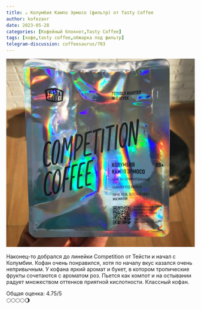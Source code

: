 ```yaml
---
title: ☕️ Колумбия Кампо Эрмосо (фильтр) от Tasty Coffee
author: kofezavr
date: 2023-05-28
categories: [Кофейный блокнот,Tasty Coffee]
tags: [кофе,tasty coffee,обжарка под фильтр]
telegram-discussion: coffeesaurus/703
--- 
```

![Колумбия Кампо Эрмосо (фильтр) от Tasty Coffee](/assets/img/posts/23/05/kampo-ermoso.jpg)

Наконец-то добрался до линейки Competition от Тейсти и начал с Колумбии. Кофан очень понравился, хотя по началу вкус казался очень непривычным. У кофана яркий аромат и букет, в котором тропические фрукты сочетаются с ароматом роз. Пьется как компот и на остывании радует множеством оттенков приятной кислотности. Классный кофан.

Общая оценка: 4.75/5 <br>
🌕🌕🌕🌕🌖